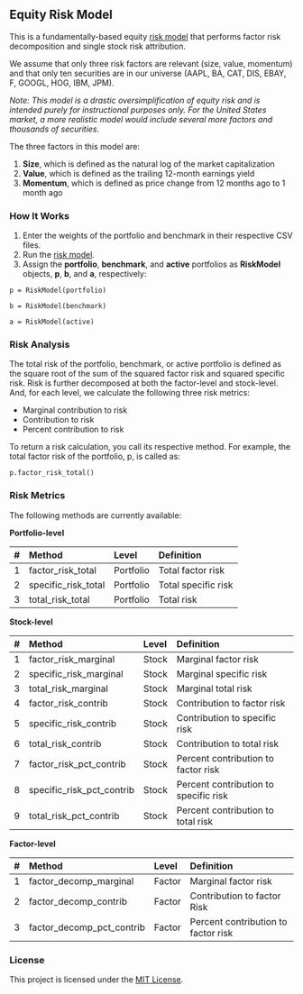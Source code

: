 ## Equity Risk Model

This is a fundamentally-based equity [risk model](/equity_risk_model.py) that performs factor risk decomposition and single stock risk attribution. 

We assume that only three risk factors are relevant (size, value, momentum) and that only ten securities are in our universe (AAPL, BA, CAT, DIS, EBAY, F, GOOGL, HOG, IBM, JPM).

*Note: This model is a drastic oversimplification of equity risk and is intended purely for instructional purposes only. For the United States market, a more realistic model would include several more factors and thousands of securities.*

The three factors in this model are:

1. **Size**, which is defined as the natural log of the market capitalization
2. **Value**, which is defined as the trailing 12-month earnings yield
3. **Momentum**, which is defined as price change from 12 months ago to 1 month ago

### How It Works

1. Enter the weights of the portfolio and benchmark in their respective CSV files.
2. Run the [risk model](/equity_risk_model.py).
3. Assign the **portfolio**, **benchmark**, and **active** portfolios as **RiskModel** objects, **p**, **b**, and **a**, respectively:
```
p = RiskModel(portfolio)
```
```
b = RiskModel(benchmark)
```
```
a = RiskModel(active)
```

### Risk Analysis

The total risk of the portfolio, benchmark, or active portfolio is defined as the square root of the sum of the squared factor risk and squared specific risk. Risk is further decomposed at both the factor-level and stock-level. And, for each level, we calculate the following three risk metrics:

- Marginal contribution to risk
- Contribution to risk
- Percent contribution to risk

To return a risk calculation, you call its respective method. For example, the total factor risk of the portfolio, p, is called as:

```
p.factor_risk_total()
```

### Risk Metrics

The following methods are currently available:

**Portfolio-level**

| # | Method | Level | Definition |
| :---: | :--- | :--- | :--- |
|1| factor_risk_total | Portfolio | Total factor risk |
|2| specific_risk_total | Portfolio | Total specific risk |
|3| total_risk_total | Portfolio | Total risk |

**Stock-level**

| # | Method | Level | Definition |
| :---: | :--- | :--- | :--- |
|1| factor_risk_marginal | Stock | Marginal factor risk | 
|2| specific_risk_marginal | Stock | Marginal specific risk | 
|3| total_risk_marginal | Stock | Marginal total risk | 
|4| factor_risk_contrib | Stock | Contribution to factor risk | 
|5| specific_risk_contrib | Stock | Contribution to specific risk | 
|6| total_risk_contrib | Stock | Contribution to total risk | 
|7| factor_risk_pct_contrib | Stock | Percent contribution to factor risk | 
|8| specific_risk_pct_contrib | Stock | Percent contribution to specific risk | 
|9| total_risk_pct_contrib | Stock | Percent contribution to total risk | 

**Factor-level**

| # | Method | Level | Definition |
| :---: | :--- | :--- | :--- |
|1| factor_decomp_marginal | Factor | Marginal factor risk |
|2| factor_decomp_contrib | Factor | Contribution to factor Risk | 
|3| factor_decomp_pct_contrib | Factor | Percent contribution to factor risk | 

### License

This project is licensed under the [MIT License](/LICENSE).
